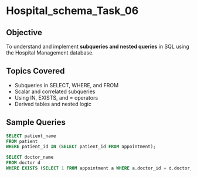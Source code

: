 # Hospital_schema_Task_06


##  Objective
To understand and implement **subqueries and nested queries** in SQL using the Hospital Management database.

##  Topics Covered
- Subqueries in SELECT, WHERE, and FROM  
- Scalar and correlated subqueries  
- Using IN, EXISTS, and = operators  
- Derived tables and nested logic  

##  Sample Queries
```sql
SELECT patient_name
FROM patient
WHERE patient_id IN (SELECT patient_id FROM appointment);

SELECT doctor_name
FROM doctor d
WHERE EXISTS (SELECT 1 FROM appointment a WHERE a.doctor_id = d.doctor_id);
